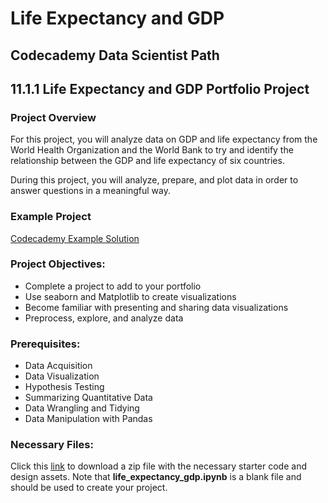 # Life Expectancy and GDP
## Codecademy Data Scientist Path
## 11.1.1 Life Expectancy and GDP Portfolio Project
### Project Overview
For this project, you will analyze data on GDP and life expectancy from the World Health Organization and the World Bank to try and identify the relationship between the GDP and life expectancy of six countries.

During this project, you will analyze, prepare, and plot data in order to answer questions in a meaningful way.

### Example Project
[Codecademy Example Solution](https://content.codecademy.com/PRO/paths/data-science/Life-Expectancy-and-GDP-Code-Solution.zip)

### Project Objectives:
* Complete a project to add to your portfolio
* Use seaborn and Matplotlib to create visualizations
* Become familiar with presenting and sharing data visualizations
* Preprocess, explore, and analyze data

### Prerequisites:
* Data Acquisition
* Data Visualization
* Hypothesis Testing
* Summarizing Quantitative Data
* Data Wrangling and Tidying
* Data Manipulation with Pandas

### Necessary Files:
Click this [link](https://content.codecademy.com/PRO/paths/data-science/Life-Expectancy-and-GDP-Starter.zip) to download a zip file with the necessary starter code and design assets. Note that **life_expectancy_gdp.ipynb** is a blank file and should be used to create your project.